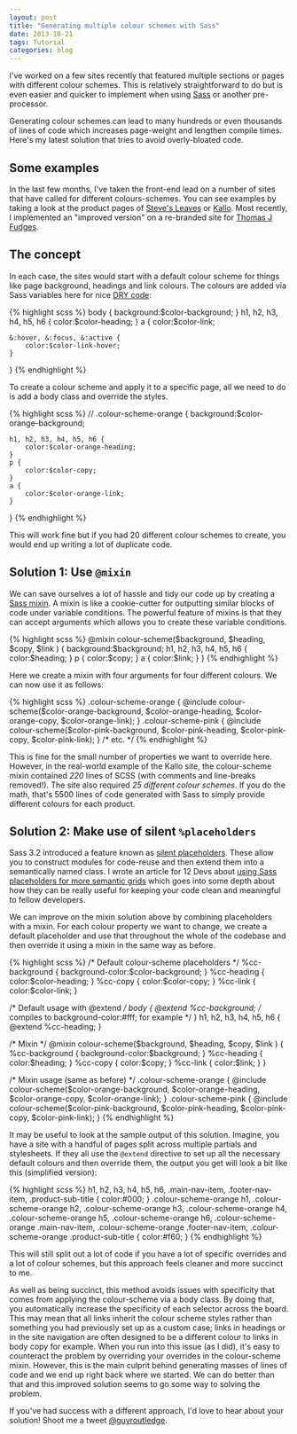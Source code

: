 ```yaml
---
layout: post
title: "Generating multiple colour schemes with Sass"
date: 2013-10-21
tags: Tutorial
categories: blog
---
```

I've worked on a few sites recently that featured multiple sections or pages with different colour schemes. This is relatively straightforward to do but is even easier and quicker to implement when using [Sass][1] or another pre-processor.

[1]: http://www.sass-lang.com

Generating colour schemes can lead to many hundreds or even thousands of lines of code which increases page-weight and lengthen compile times. Here's my latest solution that tries to avoid overly-bloated code.

## Some examples

In the last few months, I've taken the front-end lead on a number of sites that have called for different colours-schemes. You can see examples by taking a look at the product pages of [Steve's Leaves][2] or [Kallo][3]. Most recently, I implemented an "improved version" on a re-branded site for [Thomas J Fudges][4].

[2]: http://www.stevesleaves.co.uk/the-range
[3]: http://www.kallo.com/things-we-make
[4]: http://www.thomasjfudges.co.uk

## The concept

In each case, the sites would start with a default colour scheme for things like page background, headings and link colours. The colours are added via Sass variables here for nice [DRY code][5]:

[5]: http://en.wikipedia.org/wiki/Don't_repeat_yourself

{% highlight scss %}
body {
    background:$color-background;
}
h1, h2, h3, h4, h5, h6 {
	color:$color-heading;
}
a {
	color:$color-link;

	&:hover, &:focus, &:active {
		color:$color-link-hover;
	}
}
{% endhighlight %}

To create a colour scheme and apply it to a specific page, all we need to do is add a body class and override the styles.

{% highlight scss %}
// <body class="colour-scheme-orange"></body>
.colour-scheme-orange {
    background:$color-orange-background;

    h1, h2, h3, h4, h5, h6 {
        color:$color-orange-heading;
    }
    p {
        color:$color-copy;
    }
    a {
        color:$color-orange-link;
    }
}
{% endhighlight %}

This will work fine but if you had 20 different colour schemes to create, you would end up writing a lot of duplicate code.

## Solution 1: Use `@mixin`

We can save ourselves a lot of hassle and tidy our code up by creating a [Sass mixin][6]. A mixin is like a cookie-cutter for outputting similar blocks of code under variable conditions. The powerful feature of mixins is that they can accept arguments which allows you to create these variable conditions.

[6]: http://sass-lang.com/documentation/file.SASS_REFERENCE.html

{% highlight scss %}
@mixin colour-scheme($background, $heading, $copy, $link ) {
    background:$background;
    h1, h2, h3, h4, h5, h6 {
        color:$heading;
    }
    p {
        color:$copy;
    }
    a {
        color:$link;
    }
}
{% endhighlight %}

Here we create a mixin with four arguments for four different colours. We can now use it as follows:

{% highlight scss %}
.colour-scheme-orange {
    @include colour-scheme($color-orange-background, $color-orange-heading, $color-orange-copy, $color-orange-link);
}
.colour-scheme-pink {
    @include colour-scheme($color-pink-background, $color-pink-heading, $color-pink-copy, $color-pink-link);
}
/* etc. */
{% endhighlight %}

This is fine for the small number of properties we want to override here. However, in the real-world example of the Kallo site, the colour-scheme mixin contained *220* lines of SCSS (with comments and line-breaks removed!). The site also required *25 different colour schemes*. If you do the math, that's 5500 lines of code generated with Sass to simply provide different colours for each product.

## Solution 2: Make use of silent `%placeholders`

Sass 3.2 introduced a feature known as [silent placeholders][7]. These allow you to construct modules for code-reuse and then extend them into a semantically named class. I wrote an article for 12 Devs about [using Sass placeholders for more semantic grids][8] which goes into some depth about how they can be really useful for keeping your code clean and meaningful to fellow developers.

 [7]: http://sass-lang.com/documentation/file.SASS_REFERENCE.html#placeholder_selectors_
 [8]: http://12devs.co.uk/articles/semantic-grids-with-sass-loops-and-silent-placeholders/

We can improve on the mixin solution above by combining placeholders with a mixin. For each colour property we want to change, we create a default placeholder and use that throughout the whole of the codebase and then override it using a mixin in the same way as before.

{% highlight scss %}
/* Default colour-scheme placeholders */
%cc-background {
    background-color:$color-background;
}
%cc-heading {
    color:$color-heading;
}
%cc-copy {
    color:$color-copy;
}
%cc-link {
    color:$color-link;
}

/* Default usage with @extend */
body {
    @extend %cc-background; /* compiles to background-color:#fff; for example */
}
h1, h2, h3, h4, h5, h6 {
    @extend %cc-heading;
}

/* Mixin */
@mixin colour-scheme($background, $heading, $copy, $link ) {
    %cc-background {
        background-color:$background;
    }
    %cc-heading {
        color:$heading;
    }
    %cc-copy {
        color:$copy;
    }
    %cc-link {
        color:$link;
    }
}

/* Mixin usage (same as before) */
.colour-scheme-orange {
    @include colour-scheme($color-orange-background, $color-orange-heading, $color-orange-copy, $color-orange-link);
}
.colour-scheme-pink {
    @include colour-scheme($color-pink-background, $color-pink-heading, $color-pink-copy, $color-pink-link);
}
{% endhighlight %}

It may be useful to look at the sample output of this solution. Imagine, you have a site with a handful of pages split across multiple partials and stylesheets. If they all use the `@extend` directive to set up all the necessary default colours and then override them, the output you get will look a bit like this (simplified version):

{% highlight scss %}
h1, 
h2, 
h3, 
h4, 
h5, 
h6, 
.main-nav-item, 
.footer-nav-item, 
.product-sub-title {
    color:#000;
}
.colour-scheme-orange h1, 
.colour-scheme-orange h2, 
.colour-scheme-orange h3, 
.colour-scheme-orange h4, 
.colour-scheme-orange h5, 
.colour-scheme-orange h6, 
.colour-scheme-orange .main-nav-item, 
.colour-scheme-orange .footer-nav-item, 
.colour-scheme-orange .product-sub-title {
    color:#f60;
}
{% endhighlight %}

This will still split out a lot of code if you have a lot of specific overrides and a lot of colour schemes, but this approach feels cleaner and more succinct to me.

As well as being succinct, this method avoids issues with specificity that comes from applying the colour-scheme via a body class. By doing that, you automatically increase the specificity of each selector across the board. This may mean that all links inherit the colour scheme styles rather than something you had previously set up as a custom case; links in headings or in the site navigation are often designed to be a different colour to links in body copy for example. When you run into this issue (as I did), it's easy to counteract the problem by overriding your overrides in the colour-scheme mixin. However, this is the main culprit behind generating masses of lines of code and we end up right back where we started. We can do better than that and this improved solution seems to go some way to solving the problem.

If you've had success with a different approach, I'd love to hear about your solution! Shoot me a tweet [@guyroutledge][9].

 [9]: http://www.twitter.com/guyroutledge
